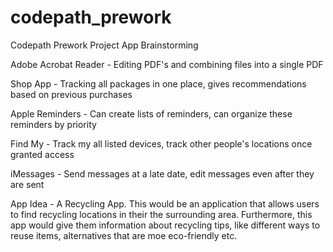 # codepath_prework
Codepath Prework Project
App Brainstorming

Adobe Acrobat Reader - Editing PDF's and combining files into a single PDF

Shop App - Tracking all packages in one place, gives recommendations based on previous purchases

Apple Reminders - Can create lists of reminders, can organize these reminders by priority

Find My - Track my all listed devices, track other people's locations once granted access

iMessages - Send messages at a late date, edit messages even after they are sent

App Idea - A Recycling App. This would be an application that allows users to find recycling locations in their the surrounding area. Furthermore, this app would give them information about recycling tips, like different ways to reuse items, alternatives that are moe eco-friendly etc. 
